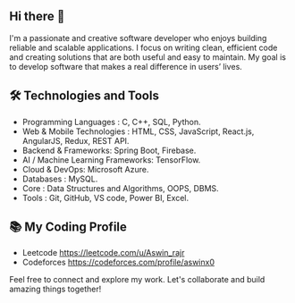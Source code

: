 ## Hi there 👋
I'm a passionate and creative software developer who enjoys building reliable and scalable applications. I focus on writing clean, efficient code and creating solutions that are both useful and easy to maintain. My goal is to develop software that makes a real difference in users’ lives.

## 🛠️ Technologies and Tools

- Programming Languages : C, C++, SQL, Python.
- Web & Mobile Technologies : HTML, CSS, JavaScript, React.js, AngularJS, Redux, REST API.
- Backend & Frameworks: Spring Boot, Firebase.
- AI / Machine Learning Frameworks: TensorFlow.
- Cloud & DevOps: Microsoft Azure.
- Databases : MySQL.
- Core : Data Structures and Algorithms, OOPS, DBMS.
- Tools : Git, GitHub, VS code, Power BI, Excel.

## 📚 My Coding Profile
- Leetcode https://leetcode.com/u/Aswin_rajr
- Codeforces https://codeforces.com/profile/aswinx0


Feel free to connect and explore my work. Let's collaborate and build amazing things together!
    



   
<!--
**Aswinx0/Aswinx0** is a ✨ _special_ ✨ repository because its `README.md` (this file) appears on your GitHub profile.

Here are some ideas to get you started:

- 🔭 I’m currently working on ...
- 🌱 I’m currently learning ...
- 👯 I’m looking to collaborate on ...
- 🤔 I’m looking for help with ...
- 💬 Ask me about ...
- 📫 How to reach me: ...
- 😄 Pronouns: ...
- ⚡ Fun fact: ...
-->
